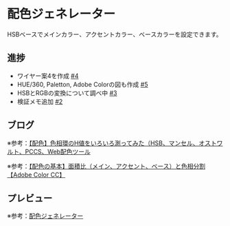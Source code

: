 # 配色ジェネレーター

HSBベースでメインカラー、アクセントカラー、ベースカラーを設定できます。

## 進捗

* ワイヤー案4を作成 [#4](https://github.com/ryo-i/color-scheme-generator/issues/4)
* HUE/360, Paletton, Adobe Colorの図も作成 [#5](https://github.com/ryo-i/color-scheme-generator/issues/5)
* HSBとRGBの変換について調べ中 [#3](https://github.com/ryo-i/color-scheme-generator/issues/3)
* 検証メモ追加 [#2](https://github.com/ryo-i/color-scheme-generator/issues/2)


## ブログ

※参考：[【配色】色相環のH値をいろいろ測ってみた（HSB、マンセル、オストワルト、PCCS、Web配色ツール](https://www.i-ryo.com/entry/2019/02/24/211711)

※参考：[【配色の基本】面積比（メイン、アクセント、ベース）と色相分割【Adobe Color CC】](https://www.i-ryo.com/entry/2019/02/28/215606)

## プレビュー

※参考：[配色ジェネレーター](https://color-scheme-generator.vercel.app)